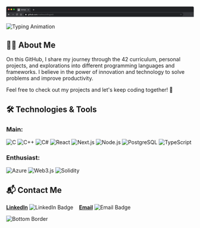 ![Minha Imagem](https://raw.githubusercontent.com/matheusinfingardi/matheusinfingardi/main/border-top.png)


![Typing Animation](https://readme-typing-svg.herokuapp.com?font=Fira+Code&weight=500&size=22&pause=1000&color=6A8CAF&width=435&lines=Hello%2C+I'm+Matheus+Infingardi!;Welcome+to+my+GitHub+Profile!)

## 👨‍💻 About Me

On this GitHub, I share my journey through the 42 curriculum, personal projects, and explorations into different programming languages and frameworks. I believe in the power of innovation and technology to solve problems and improve productivity.

Feel free to check out my projects and let's keep coding together! 🚀

## 🛠️ Technologies & Tools

### Main:
![C](https://img.shields.io/badge/C-00599C?style=for-the-badge&logo=C&logoColor=white)
![C++](https://img.shields.io/badge/C++-00599C?style=for-the-badge&logo=C%2B%2B&logoColor=white)
![C#](https://img.shields.io/badge/C%23-239120?style=for-the-badge&logo=Csharp&logoColor=white)
![React](https://img.shields.io/badge/React-61DAFB?style=for-the-badge&logo=React&logoColor=black)
![Next.js](https://img.shields.io/badge/Next.js-000000?style=for-the-badge&logo=Next.js&logoColor=white)
![Node.js](https://img.shields.io/badge/Node.js-339933?style=for-the-badge&logo=Node.js&logoColor=white)
![PostgreSQL](https://img.shields.io/badge/PostgreSQL-336791?style=for-the-badge&logo=PostgreSQL&logoColor=white)
![TypeScript](https://img.shields.io/badge/TypeScript-007ACC?style=for-the-badge&logo=TypeScript&logoColor=white)

### Enthusiast:
![Azure](https://img.shields.io/badge/Azure-0089D6?style=for-the-badge&logo=Microsoft-Azure&logoColor=white)
![Web3.js](https://img.shields.io/badge/Web3.js-000000?style=for-the-badge&logo=Web3.js&logoColor=white)
![Solidity](https://img.shields.io/badge/Solidity-363636?style=for-the-badge&logo=Solidity&logoColor=white)

## 📬 Contact Me

**[LinkedIn](https://www.linkedin.com/in/matheus-infingardi)** ![LinkedIn Badge](https://img.shields.io/badge/LinkedIn-0077B5?style=flat&logo=linkedin&logoColor=white) &nbsp;&nbsp; **[Email](mailto:matheus.infingardi@gmail.com)** ![Email Badge](https://img.shields.io/badge/Email-D14836?style=flat&logo=gmail&logoColor=white)






![Bottom Border](https://your-image-url.com/bottom-border.png)
